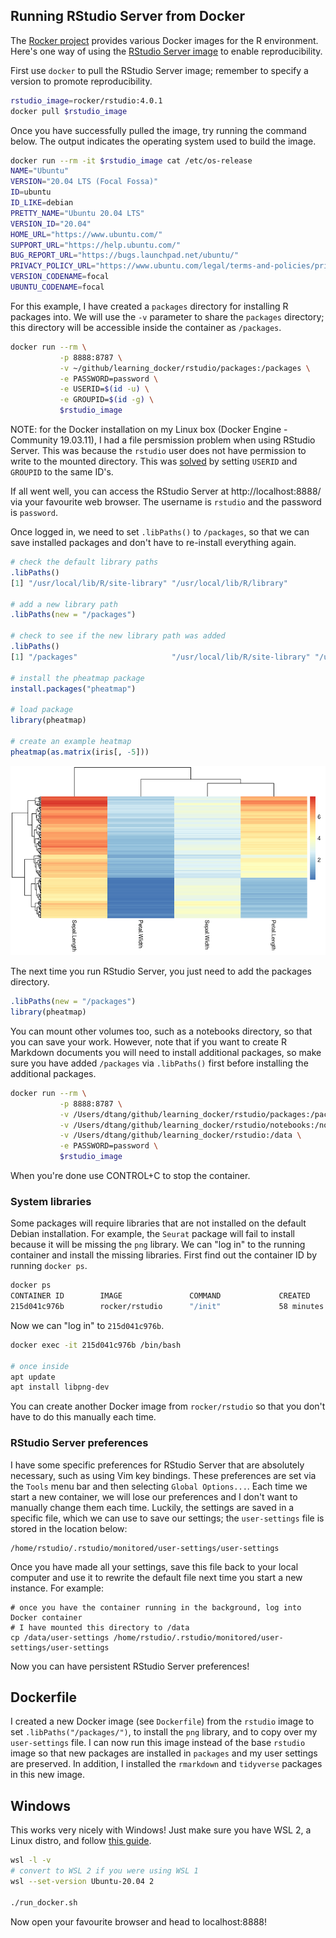## Running RStudio Server from Docker

The [Rocker project](https://www.rocker-project.org/) provides various Docker images for the R environment. Here's one way of using the [RStudio Server image](https://hub.docker.com/r/rocker/rstudio/) to enable reproducibility.

First use `docker` to pull the RStudio Server image; remember to specify a version to promote reproducibility.

```bash
rstudio_image=rocker/rstudio:4.0.1
docker pull $rstudio_image
```

Once you have successfully pulled the image, try running the command below. The output indicates the operating system used to build the image.

```bash
docker run --rm -it $rstudio_image cat /etc/os-release
NAME="Ubuntu"
VERSION="20.04 LTS (Focal Fossa)"
ID=ubuntu
ID_LIKE=debian
PRETTY_NAME="Ubuntu 20.04 LTS"
VERSION_ID="20.04"
HOME_URL="https://www.ubuntu.com/"
SUPPORT_URL="https://help.ubuntu.com/"
BUG_REPORT_URL="https://bugs.launchpad.net/ubuntu/"
PRIVACY_POLICY_URL="https://www.ubuntu.com/legal/terms-and-policies/privacy-policy"
VERSION_CODENAME=focal
UBUNTU_CODENAME=focal
```

For this example, I have created a `packages` directory for installing R packages into. We will use the `-v` parameter to share the `packages` directory; this directory will be accessible inside the container as `/packages`.

```bash
docker run --rm \
           -p 8888:8787 \
           -v ~/github/learning_docker/rstudio/packages:/packages \
           -e PASSWORD=password \
           -e USERID=$(id -u) \
           -e GROUPID=$(id -g) \
           $rstudio_image
```

NOTE: for the Docker installation on my Linux box (Docker Engine - Community 19.03.11), I had a file persmission problem when using RStudio Server. This was because the `rstudio` user does not have permission to write to the mounted directory. This was [solved](https://github.com/rocker-org/rocker/issues/324#issuecomment-454715753) by setting `USERID` and `GROUPID` to the same ID's.

If all went well, you can access the RStudio Server at http://localhost:8888/ via your favourite web browser. The username is `rstudio` and the password is `password`.

Once logged in, we need to set `.libPaths()` to `/packages`, so that we can save installed packages and don't have to re-install everything again.

```r
# check the default library paths
.libPaths()
[1] "/usr/local/lib/R/site-library" "/usr/local/lib/R/library"

# add a new library path
.libPaths(new = "/packages")

# check to see if the new library path was added
.libPaths()
[1] "/packages"                     "/usr/local/lib/R/site-library" "/usr/local/lib/R/library"

# install the pheatmap package
install.packages("pheatmap")

# load package
library(pheatmap)

# create an example heatmap
pheatmap(as.matrix(iris[, -5]))
```

![](iris.png)

The next time you run RStudio Server, you just need to add the packages directory.

```r
.libPaths(new = "/packages")
library(pheatmap)
```

You can mount other volumes too, such as a notebooks directory, so that you can save your work. However, note that if you want to create R Markdown documents you will need to install additional packages, so make sure you have added `/packages` via `.libPaths()` first before installing the additional packages.

```bash
docker run --rm \
           -p 8888:8787 \
           -v /Users/dtang/github/learning_docker/rstudio/packages:/packages \
           -v /Users/dtang/github/learning_docker/rstudio/notebooks:/notebooks \
           -v /Users/dtang/github/learning_docker/rstudio:/data \
           -e PASSWORD=password \
           $rstudio_image
```

When you're done use CONTROL+C to stop the container.

### System libraries

Some packages will require libraries that are not installed on the default Debian installation. For example, the `Seurat` package will fail to install because it will be missing the `png` library. We can "log in" to the running container and install the missing libraries. First find out the container ID by running `docker ps`.

```bash
docker ps 
CONTAINER ID        IMAGE               COMMAND             CREATED             STATUS              PORTS                    NAMES
215d041c976b        rocker/rstudio      "/init"             58 minutes ago      Up 58 minutes       0.0.0.0:8888->8787/tcp   interesting_turing
```

Now we can "log in" to `215d041c976b`.

```bash
docker exec -it 215d041c976b /bin/bash

# once inside
apt update
apt install libpng-dev
```

You can create another Docker image from `rocker/rstudio` so that you don't have to do this manually each time.

### RStudio Server preferences

I have some specific preferences for RStudio Server that are absolutely necessary, such as using Vim key bindings. These preferences are set via the `Tools` menu bar and then selecting `Global Options...`. Each time we start a new container, we will lose our preferences and I don't want to manually change them each time. Luckily, the settings are saved in a specific file, which we can use to save our settings; the `user-settings` file is stored in the location below:

```
/home/rstudio/.rstudio/monitored/user-settings/user-settings
```

Once you have made all your settings, save this file back to your local computer and use it to rewrite the default file next time you start a new instance. For example:

```
# once you have the container running in the background, log into Docker container
# I have mounted this directory to /data
cp /data/user-settings /home/rstudio/.rstudio/monitored/user-settings/user-settings
```

Now you can have persistent RStudio Server preferences!

## Dockerfile

I created a new Docker image (see `Dockerfile`) from the `rstudio` image to set `.libPaths("/packages/")`, to install the `png` library, and to copy over my `user-settings` file. I can now run this image instead of the base `rstudio` image so that new packages are installed in `packages` and my user settings are preserved. In addition, I installed the `rmarkdown` and `tidyverse` packages in this new image.

## Windows

This works very nicely with Windows! Just make sure you have WSL 2, a Linux distro, and follow [this guide](https://docs.docker.com/docker-for-windows/wsl/).

```bash
wsl -l -v
# convert to WSL 2 if you were using WSL 1
wsl --set-version Ubuntu-20.04 2

./run_docker.sh
```

Now open your favourite browser and head to localhost:8888!

